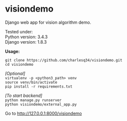 # visiondemo
Django web app for vision algorithm demo.

Tested under: <br/>
Python version: 3.4.3 <br/>
Django version: 1.8.3


**Usage:**

`git clone https://github.com/charlesq34/visiondemo.git` <br/>
`cd visiondemo` <br/>

*[Optional]* <br/>
`virtualenv -p <python3_path> venv` <br/>
`source venv/bin/activate` <br/>
`pip install -r requirements.txt` <br/>

*[To start backend]* <br/>
`python manage.py runserver` <br/>
`python visiondemo/external_app.py` <br/>

Go to http://127.0.0.1:8000/visiondemo
